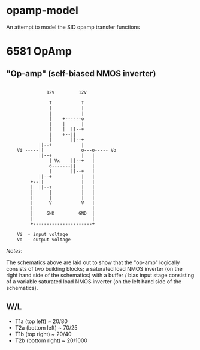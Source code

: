 # opamp-model
An attempt to model the SID opamp transfer functions


6581 OpAmp
===

"Op-amp" (self-biased NMOS inverter)
------------------------------------
~~~

               12V         12V

                T           T
                |           |
                |           |
                |    +------o
                |    |      |
                |    |  ||--+
                |    +--||
                |       ||--+
            ||--+           |
    Vi -----||              o---o----- Vo
            ||--+           |   |
                | Vx    ||--+   |
                o-------||      |
                |       ||--+   |
            ||--+           |   |
         +--||              |   |
         |  ||--+           |   |
         |      |           |   |
         |      |           |   |
         |      V           V   |
         |                      |
         |     GND         GND  |
         |                      |
         +----------------------+

    Vi  - input voltage
    Vo  - output voltage
~~~

_Notes_:

The schematics above are laid out to show that the "op-amp" logically
consists of two building blocks; a saturated load NMOS inverter (on the
right hand side of the schematics) with a buffer / bias input stage
consisting of a variable saturated load NMOS inverter (on the left hand
side of the schematics).


W/L
---
* T1a (top left)      ~ 20/80
* T2a (bottom left)   ~ 70/25
* T1b (top right)     ~ 20/40
* T2b (bottom right)  ~ 20/1000

